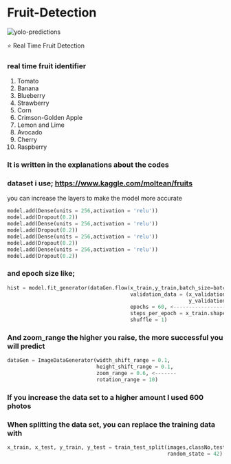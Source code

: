 # Fruit-Detection
![yolo-predictions](https://user-images.githubusercontent.com/69467096/113019717-92d6d800-918a-11eb-8556-244cf530767f.png)

:star: Real Time Fruit Detection
### real time fruit identifier
1. Tomato
2. Banana
3. Blueberry
4. Strawberry
5. Corn
6. Crimson-Golden Apple
7. Lemon and Lime
8. Avocado
9. Cherry
10. Raspberry
### It is written in the explanations about the codes
### dataset i use; https://www.kaggle.com/moltean/fruits
you can increase the layers to make the model more accurate
```python
model.add(Dense(units = 256,activation = 'relu'))
model.add(Dropout(0.2))
model.add(Dense(units = 256,activation = 'relu'))
model.add(Dropout(0.2))
model.add(Dense(units = 256,activation = 'relu'))
model.add(Dropout(0.2))
model.add(Dense(units = 256,activation = 'relu'))
model.add(Dropout(0.2))
```
### and epoch size like;
```python
hist = model.fit_generator(dataGen.flow(x_train,y_train,batch_size=batch_size),
                                        validation_data = (x_validation,
                                                           y_validation),
                                        epochs = 60, <------------------
                                        steps_per_epoch = x_train.shape[0]//batch_size,
                                        shuffle = 1)
```
### And zoom_range the higher you raise, the more successful you will predict
```python
dataGen = ImageDataGenerator(width_shift_range = 0.1,
                             height_shift_range = 0.1,
                             zoom_range = 0.6, <-------
                             rotation_range = 10)
```
### If you increase the data set to a higher amount I used 600 photos
### When splitting the data set, you can replace the training data with
```python
x_train, x_test, y_train, y_test = train_test_split(images,classNo,test_size = 0.2, <------ %80 percent for training 
                                                    random_state = 42)
```
